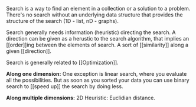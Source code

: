 Search is a way to find an element in a collection or a solution to a problem.
There's no search without an underlying data structure that provides the structure of the search (1D - list, nD - graphs).

Search generally needs information (heuristic) directing the search. 
A direction can be given as a herustic to the search algorithm, that implies an [[order]]ing between the elements of search. A sort of [[similarity]] along a given [[direction]].

Search is generally related to [[Optimization]].

**Along one dimension:**
One exception is linear search, where you evaluate all the possibilities. But as soon as you sorted your data you can use binary search to [[speed up]] the search by doing less.

**Along multiple dimensions:**
2D Heuristic: Euclidian distance.